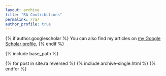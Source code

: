 ```yaml
---
layout: archive
title: "RA Contributions"
permalink: /ra/
author_profile: true
---
```


{% if author.googlescholar %}
  You can also find my articles on <u><a href="{{author.googlescholar}}">my Google Scholar profile</a>.</u>
{% endif %}

{% include base_path %}

{% for post in site.ra reversed %}
  {% include archive-single.html %}
{% endfor %}
